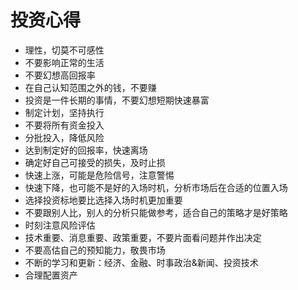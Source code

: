 # 投资心得
* 理性，切莫不可感性
* 不要影响正常的生活
* 不要幻想高回报率
* 在自己认知范围之外的钱，不要赚
* 投资是一件长期的事情，不要幻想短期快速暴富
* 制定计划，坚持执行
* 不要将所有资金投入
* 分批投入，降低风险
* 达到制定好的回报率，快速离场
* 确定好自己可接受的损失，及时止损
* 快速上涨，可能是危险信号，注意警惕
* 快速下降，也可能不是好的入场时机，分析市场后在合适的位置入场
* 选择投资标地要比选择入场时机更加重要
* 不要跟别人比，别人的分析只能做参考，适合自己的策略才是好策略
* 时刻注意风险评估
* 技术重要、消息重要、政策重要，不要片面看问题并作出决定
* 不要高估自己的预知能力，敬畏市场
* 不断的学习和更新：经济、金融、时事政治&新闻、投资技术
* 合理配置资产